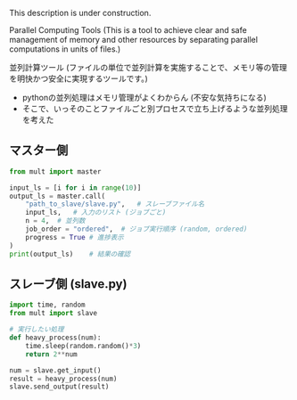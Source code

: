 This description is under construction.

Parallel Computing Tools
(This is a tool to achieve clear and safe management of memory and other resources by separating parallel computations in units of files.)

並列計算ツール
(ファイルの単位で並列計算を実施することで、メモリ等の管理を明快かつ安全に実現するツールです。)

- pythonの並列処理はメモリ管理がよくわからん (不安な気持ちになる)
- そこで、いっそのことファイルごと別プロセスで立ち上げるような並列処理を考えた

## マスター側
```python
from mult import master

input_ls = [i for i in range(10)]
output_ls = master.call(
	"path_to_slave/slave.py",	# スレーブファイル名
	input_ls,	# 入力のリスト (ジョブごと)
	n = 4,	# 並列数
	job_order = "ordered",	# ジョブ実行順序 (random, ordered)
	progress = True	# 進捗表示
)
print(output_ls)	# 結果の確認
```

## スレーブ側 (slave.py)
```python
import time, random
from mult import slave

# 実行したい処理
def heavy_process(num):
	time.sleep(random.random()*3)
	return 2**num

num = slave.get_input()
result = heavy_process(num)
slave.send_output(result)
```
